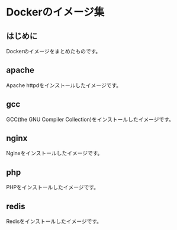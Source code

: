 # Dockerのイメージ集

## はじめに

Dockerのイメージをまとめたものです。

## apache

Apache httpdをインストールしたイメージです。

## gcc

GCC(the GNU Compiler Collection)をインストールしたイメージです。

## nginx

Nginxをインストールしたイメージです。

## php

PHPをインストールしたイメージです。

## redis

Redisをインストールしたイメージです。
